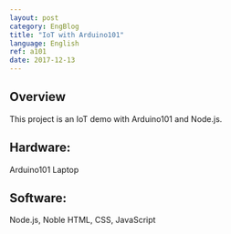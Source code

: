 ```yaml
---
layout: post
category: EngBlog
title: "IoT with Arduino101"
language: English
ref: a101
date: 2017-12-13
---
```


## Overview
This project is an IoT demo with Arduino101 and Node.js.  

## Hardware:
Arduino101
Laptop

## Software:
Node.js, Noble
HTML, CSS, JavaScript
